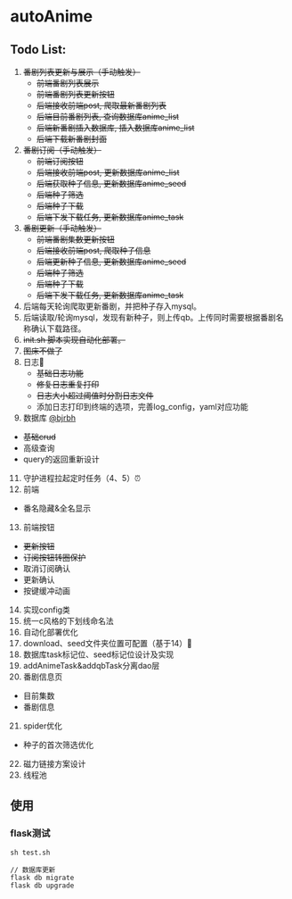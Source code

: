 # autoAnime

## Todo List:
1. ~~番剧列表更新与展示（手动触发）~~
   - ~~前端番剧列表展示~~
   - ~~前端番剧列表更新按钮~~
   - ~~后端接收前端post, 爬取最新番剧列表~~
   - ~~后端目前番剧列表, 查询数据库anime_list~~   
   - ~~后端新番剧插入数据库, 插入数据库anime_list~~
   - ~~后端下载新番剧封面~~
2. ~~番剧订阅（手动触发）~~
   - ~~前端订阅按钮~~
   - ~~后端接收前端post, 更新数据库anime_list~~
   - ~~后端获取种子信息, 更新数据库anime_seed~~
   - ~~后端种子筛选~~
   - ~~后端种子下载~~
   - ~~后端下发下载任务, 更新数据库anime_task~~
3. ~~番剧更新（手动触发）~~
   - ~~前端番剧集数更新按钮~~
   - ~~后端接收前端post, 爬取种子信息~~
   - ~~后端更新种子信息, 更新数据库anime_seed~~
   - ~~后端种子筛选~~
   - ~~后端种子下载~~
   - ~~后端下发下载任务, 更新数据库anime_task~~
4. 后端每天轮询爬取更新番剧，并把种子存入mysql。
5. 后端读取/轮询mysql，发现有新种子，则上传qb。上传同时需要根据番剧名称确认下载路径。
6. ~~init.sh 脚本实现自动化部署。~~
7. ~~图床不做了~~
8. 日志📔
   - ~~基础日志功能~~
   - ~~修复日志重复打印~~
   - ~~日志大小超过阈值时分割日志文件~~
   - 添加日志打印到终端的选项，完善log_config，yaml对应功能
10. 数据库 [@bjrbh](https://github.com/bjrbh)
   - ~~基础crud~~
   - 高级查询
   - query的返回重新设计
11. 守护进程拉起定时任务（4、5）⏰
12. 前端
   - 番名隐藏&全名显示
13. 前端按钮
   - ~~更新按钮~~
   - ~~订阅按钮转圈保护~~
   - 取消订阅确认
   - 更新确认
   - 按键缓冲动画
14. 实现config类
15. 统一c风格的下划线命名法
16. 自动化部署优化
17. download、seed文件夹位置可配置（基于14）📁
18. 数据库task标记位、seed标记位设计及实现 
19. addAnimeTask&addqbTask分离dao层
20. 番剧信息页
   - 目前集数
   - 番剧信息
21. spider优化
   - 种子的首次筛选优化
22. 磁力链接方案设计
23. 线程池

## 使用
### flask测试
```
sh test.sh

// 数据库更新
flask db migrate
flask db upgrade
```
